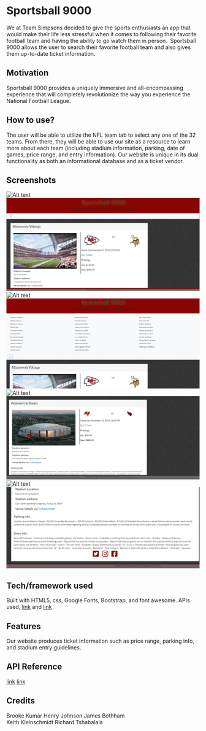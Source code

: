 # Sportsball 9000

We at Team Simpsons decided to give the sports enthusiasts an app that would make their life less stressful when it comes to following their favorite football team and having the ability to go watch them in person.  Sportsball 9000 allows the user to search their favorite football team and also gives them up-to-date ticket information.

## Motivation

Sportsball 9000 provides a uniquely immersive and all-encompassing experience that will completely revolutionize the way you experience the National Football League.

## How to use? 

The user will be able to utilize the NFL team tab to select any one of the 32 teams.  From there, they will be able to use our site as a resource to learn more about each team (including stadium information, parking, date of games, price range, and entry information).  Our website is unique in its dual functionality as both an informational database and as a ticket vendor.


## Screenshots

![Alt text](https://github.com/brookekumar/TeamSimpsons/assets/images/homepage.jpg?raw=true "homepage")
<img src="assets/images/homepage.jpg">
![Alt text](https://github.com/brookekumar/TeamSimpsons/assets/images/hamburgerdropdown.jpg?raw=true "dropdown tab")
<img src="assets/images/hamburgerdropdown.jpg">
![Alt text](https://github.com/brookekumar/TeamSimpsons/assets/images/selectteam.jpg?raw=true "select team option")
<img src="assets/images/selectteam.jpg">
![Alt text](https://github.com/brookekumar/TeamSimpsons/assets/images/stadiuminfo.jpg?raw=true "stadium info")
<img src="assets/images/stadiuminfo.jpg">



## Tech/framework used

Built with HTML5, css, Google Fonts, Bootstrap, and font awesome.  APIs used, [link]("https://www.thesportsdb.com/api/v1/json/) and [link](https://app.ticketmaster.com/discovery/v2/events.json?)

## Features
Our website produces ticket information such as price range, parking info, and stadium entry guidelines.



## API Reference

 [link]("https://www.thesportsdb.com/api/v1/json/)
 [link](https://app.ticketmaster.com/discovery/v2/events.json?)

## Credits

<!-- Include team members -->
Brooke Kumar
Henry Johnson
James Bothham  
Keith Kleinschmidt
Richard Tshabalala